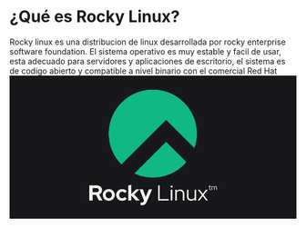 # ¿Qué es Rocky Linux?
Rocky linux es una distribucion de linux desarrollada por rocky enterprise software foundation. El sistema operativo es muy estable y facil de usar, esta adecuado para servidores y aplicaciones de escritorio, el sistema es de codigo abierto y compatible a nivel binario con el comercial Red Hat
![image](rocky-linux.png)
